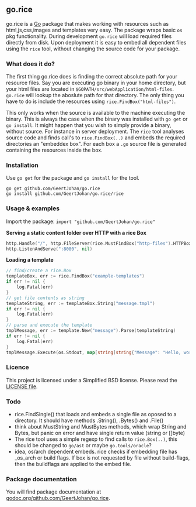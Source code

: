 ## go.rice

go.rice is a [Go](http://golang.org) package that makes working with resources such as html,js,css,images and templates very easy.
The package wraps basic `os` pkg functionality. During development `go.rice` will load required files directly from disk.
Upon deployment it is easy to embed all dependent files using the `rice` tool, without changing the source code for your package.

### What does it do?
The first thing go.rice does is finding the correct absolute path for your resource files. Say you are executing go binary in your home directory, but your html files are located in `$GOPATH/src/webApplication/html-files`. `go.rice` will lookup the aboslute path for that directory. The only thing you have to do is include the resources using `rice.FindBox("html-files")`.

This only works when the source is available to the machine executing the binary. This is always the case when the binary was installed with `go get` or `go install`. It might happen that you wish to simply provide a binary, without source. For instance in server deployment. The `rice` tool analyses source code and finds call's to `rice.FindBox(..)` and embeds the required directories an "embeddex box". For each box a `.go` source file is generated containing the resources inside the box.

### Installation

Use `go get` for the package and `go install` for the tool.
```
go get github.com/GeertJohan/go.rice
go install github.com/GeertJohan/go.rice/rice
```

### Usage & examples

Import the package: `import "github.com/GeertJohan/go.rice"`

**Serving a static content folder over HTTP with a rice Box**
```go
http.Handle("/", http.FileServer(rice.MustFindBox("http-files").HTTPBox()))
http.ListenAndServe(":8080", nil)
```

**Loading a template**
```go
// find/create a rice.Box
templateBox, err := rice.FindBox("example-templates")
if err != nil {
	log.Fatal(err)
}
// get file contents as string
templateString, err := templateBox.String("message.tmpl")
if err != nil {
	log.Fatal(err)
}
// parse and execute the template
tmplMessage, err := template.New("message").Parse(templateString)
if err != nil {
	log.Fatal(err)
}
tmplMessage.Execute(os.Stdout, map[string]string{"Message": "Hello, world!"})

```

### Licence

This project is licensed under a Simplified BSD license. Please read the [LICENSE file][license].


### Todo
 - rice.FindSingle() that loads and embeds a single file as oposed to a directory. It should have methods .String(), .Bytes() and .File()
 - think about MustString and MustBytes methods, which wrap String and Bytes, but panic on error and have single return value (string or []byte)
 - The rice tool uses a simple regexp to find calls to `rice.Box(..)`, this should be changed to `go/ast` or maybe `go.tools/oracle`?
 - idea, os/arch dependent embeds. rice checks if embedding file has _os_arch or build flags. If box is not requested by file without build-flags, then the buildflags are applied to the embed file.

### Package documentation

You will find package documentation at [godoc.org/github.com/GeertJohan/go.rice][godoc].


 [license]: https://github.com/GeertJohan/go.rice/blob/master/LICENSE
 [godoc]: http://godoc.org/github.com/GeertJohan/go.rice